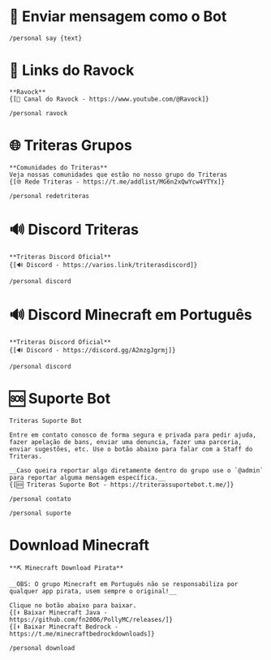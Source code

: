 # 🤖 Enviar mensagem como o Bot
```
/personal say {text}
```

# 🎥 Links do Ravock
```
**Ravock**
{[🎥 Canal do Ravock - https://www.youtube.com/@Ravock]}
```
```
/personal ravock
```

# 🌐 Triteras Grupos
```
**Comunidades do Triteras**
Veja nossas comunidades que estão no nosso grupo do Triteras
{[🌐 Rede Triteras - https://t.me/addlist/MG6n2xQwYcw4YTYx]}
```
```
/personal redetriteras
```

# 🔊 Discord Triteras
```
**Triteras Discord Oficial**
{[🔊 Discord - https://varios.link/triterasdiscord]}
```
```
/personal discord
```

# 🔊 Discord Minecraft em Português
```
**Triteras Discord Oficial**
{[🔊 Discord - https://discord.gg/A2mzgJgrmj]}
```
```
/personal discord
```

# 🆘 Suporte Bot
```
Triteras Suporte Bot

Entre em contato conosco de forma segura e privada para pedir ajuda, fazer apelação de bans, enviar uma denuncia, fazer uma parceria, enviar sugestões, etc. Use o botão abaixo para falar com a Staff do Triteras.

__Caso queira reportar algo diretamente dentro do grupo use o `@admin` para reportar alguma mensagem específica.__
{[🆘 Triteras Suporte Bot - https://triterassuportebot.t.me/]}
```
```
/personal contato
```
```
/personal suporte
```

# Download Minecraft
```
**⛏ Minecraft Download Pirata**

__OBS: O grupo Minecraft em Português não se responsabiliza por qualquer app pirata, usem sempre o original!__

Clique no botão abaixo para baixar.
{[⬇️ Baixar Minecraft Java - https://github.com/fn2006/PollyMC/releases/]}
{[⬇️ Baixar Minecraft Bedrock - https://t.me/minecraftbedrockdownloads]}
```
```
/personal download
```
